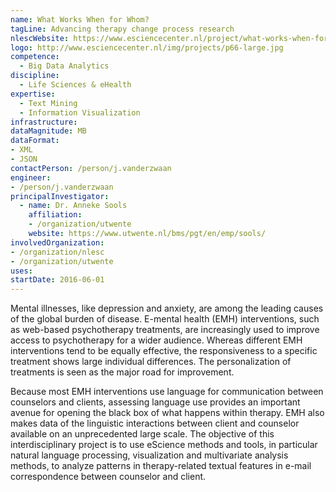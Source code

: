 ```yaml
---
name: What Works When for Whom?
tagLine: Advancing therapy change process research
nlescWebsite: https://www.esciencecenter.nl/project/what-works-when-for-whom
logo: http://www.esciencecenter.nl/img/projects/p66-large.jpg
competence:
  - Big Data Analytics
discipline:
  - Life Sciences & eHealth
expertise:
  - Text Mining
  - Information Visualization
infrastructure:
dataMagnitude: MB
dataFormat:
- XML
- JSON
contactPerson: /person/j.vanderzwaan
engineer:
- /person/j.vanderzwaan
principalInvestigator:
  - name: Dr. Anneke Sools
    affiliation:
    - /organization/utwente
    website: https://www.utwente.nl/bms/pgt/en/emp/sools/
involvedOrganization:
- /organization/nlesc
- /organization/utwente
uses:
startDate: 2016-06-01
---
```

Mental illnesses, like depression and anxiety, are among the leading causes of the global burden of disease. E-mental health (EMH) interventions, such as web-based psychotherapy treatments, are increasingly used to improve access to psychotherapy for a wider audience. Whereas different EMH interventions tend to be equally effective, the responsiveness to a specific treatment shows large individual differences. The personalization of treatments is seen as the major road for improvement.

Because most EMH interventions use language for communication between counselors and clients, assessing language use provides an important avenue for opening the black box of what happens within therapy. EMH also makes data of the linguistic interactions between client and counselor available on an unprecedented large scale. The objective of this interdisciplinary project is to use eScience methods and tools, in particular natural language processing, visualization and multivariate analysis methods, to analyze patterns in therapy-related textual features in e-mail correspondence between counselor and client.

